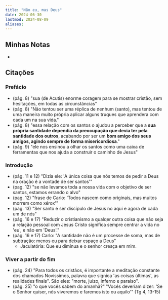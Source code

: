 ```yaml
---
title: "Não eu, mas Deus"
date: 2024-06-30
lastmod: 2024-08-09
aliases:
---
```


## Minhas Notas
-

## Citações
### Prefácio
- (pág. 8) "sua (de Acutis) enorme coragem para se mostrar cristão, sem
  hesitações, em todas as circunstâncias"
- (pág. 8) "Não tentou ser uma réplica de nenhum (santo), mas tentou de uma
  maneira muito própria aplicar alguns truques que aprendera com cada um na sua
  vida."
- (pág. 8) "essa relação com os santos o ajudou a perceber que a **sua própria
  santidade dependia da preocupação que devia ter pela santidade dos outros**,
  acabando por ser um **bom amigo dos seus amigos, agindo sempre de forma
  misericordiosa**."
- (pág. 9) "ele nos ensinou a olhar os santos como uma caixa de ferramentas que
  nos ajuda a construir o caminho de Jesus"


### Introdução
- (pág. 11 e 12) "Dizia ele: 'A única coisa que nós temos de pedir a Deus na
  oração é a vontade de ser santos'"
- (pag. 12) "se não levamos toda a nossa vida com o objetivo de ser santos,
  estamos errando o alvo"
- (pag. 12) "frase de Carlo: 'Todos nascem como originais, mas muitos morrem
  como xérox'"
- (pag. 13) "Ser santo é ser discípulo de Jesus no aqui e agora de cada um de
  nós"
- (pág. 16 e 17) "Reduzir o cristianismo a qualqer outra coisa que não seja a
  relação pessoal com Jesus Cristo significa sempre centrar a vida no 'eu', e
  não em 'Deus'."
- (pág. 16 e 17) Carlo: "A santidade não é um processe de soma, mas de
  subtração: menos eu para deixar espaço a Deus"
    * Jaculatória: Que eu diminua e o senhor cresça em mim.


### Viver a partir do fim
- (pág. 24) "Para todos os cristãos, é importante a meditação constante dos
  chamados Novíssimos, palavra que signica 'as coisas últimas', as realidades
  finais". São eles: "morte, juízo, inferno e paraíso".
- (pág. 25) "o que vocês sabem do amanhã?" "Vocês deveriam dizer: 'Se o Senhor
  quiser, nós viveremos e faremos isto ou aquilo'" (Tg 4, 13-15)
